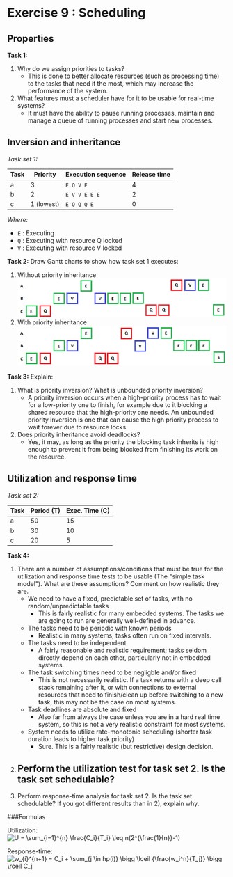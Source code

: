 Exercise 9 : Scheduling
=======================

Properties
----------
**Task 1:**
 1. Why do we assign priorities to tasks?
      - This is done to better allocate resources (such as processing time) to the tasks that need it the most, which may increase the performance of the system.
 2. What features must a scheduler have for it to be usable for real-time systems?
      - It must have the ability to pause running processes, maintain and manage a queue of running processes and start new processes.

Inversion and inheritance
-------------------------

*Task set 1:*

| Task | Priority   | Execution sequence | Release time |
|------|------------|--------------------|--------------|
| a    | 3          | `E Q V E`          | 4            |
| b    | 2          | `E V V E E E`      | 2            |
| c    | 1 (lowest) | `E Q Q Q E`        | 0            |

*Where:*
 - `E` : Executing
 - `Q` : Executing with resource Q locked
 - `V` : Executing with resource V locked


**Task 2:** Draw Gantt charts to show how task set 1 executes:
 1. Without priority inheritance
 ![](ta1.png)
 2. With priority inheritance
  ![](ta2.png)

**Task 3:** Explain:
 1. What is priority inversion? What is unbounded priority inversion?
      - A priority inversion occurs when a high-priority process has to wait for a low-priority one to finish, for example due to it blocking a shared resource that the high-priority one needs. An unbounded priority inversion is one that can cause the high priority process to wait forever due to resource locks.
 2. Does priority inheritance avoid deadlocks?
      - Yes, it may, as long as the priority the blocking task inherits is high enough to prevent it from being blocked from finishing its work on the resource.

Utilization and response time
-----------------------------

*Task set 2:*

| Task | Period (T) | Exec. Time (C) |
|------|------------|----------------|
| a    | 50         | 15             |
| b    | 30         | 10             |
| c    | 20         | 5              |

**Task 4:**
 1. There are a number of assumptions/conditions that must be true for the utilization and response time tests to be usable (The "simple task model"). What are these assumptions? Comment on how realistic they are.
     - We need to have a fixed, predictable set of tasks, with no random/unpredictable tasks
          - This is fairly realistic for many embedded systems. The tasks we are going to run are generally well-defined in advance.
     - The tasks need to be periodic with known periods
          - Realistic in many systems; tasks often run on fixed intervals.
     - The tasks need to be independent
          - A fairly reasonable and realistic requirement; tasks seldom directly depend on each other, particularly not in embedded systems.
     - The task switching times need to be negligble and/or fixed
          - This is not necessarily realistic. If a task returns with a deep call stack remaining after it, or with connections to external resources that need to finish/clean up before switching to a new task, this may not be the case on most systems.
     - Task deadlines are absolute and fixed
          - Also far from always the case unless you are in a hard real time system, so this is not a very realistic constraint for most systems.
     - System needs to utilize rate-monotonic scheduling (shorter task duration leads to higher task priority)
          - Sure. This is a fairly realistic (but restrictive) design decision.
 2. Perform the utilization test for task set 2. Is the task set schedulable?
     - 
 3. Perform response-time analysis for task set 2. Is the task set schedulable? If you got different results than in 2), explain why.

###Formulas

Utilization:  
![U = \sum_{i=1}^{n} \frac{C_i}{T_i} \leq n(2^{\frac{1}{n}}-1)](eqn-utilization.png)

Response-time:  
![w_{i}^{n+1} = C_i + \sum_{j \in hp(i)} \bigg \lceil {\frac{w_i^n}{T_j}} \bigg \rceil C_j](eqn-responsetime.png)
